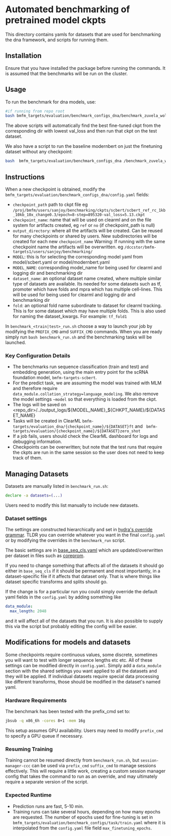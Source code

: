 # Automated benchmarking of pretrained model ckpts

This directory contains yamls for datasets that are used for benchmarking the dna framework, and scripts for running them.

## Installation

Ensure that you have installed the package before running the commands. It is assumed that the benchmarks will be run on the cluster.

## Usage

To run the benchmark for dna models, use:

```bash
#if running from repo root
bash bmfm_targets/evaluation/benchmark_configs_dna/benchmark_zuvela_wolora_snpify_refsnp.sh
```

The above scripts will automatically find the best fine-tuned ckpt from the corresponding dir with lowest val_loss and then run that ckpt on the test dataset.

We also have a script to run the baseline modernbert on just the finetuning dataset without any checkpoint:

```bash
bash  bmfm_targets/evaluation/benchmark_configs_dna /benchmark_zuvela_wolora_snpify_no_chk.sh
```

## Instructions

When a new checkpoint is obtained, modify the `bmfm_targets/evaluation/benchmark_configs_dna/config.yaml` fields:
- `checkpoint_path` path to ckpt file eg `/proj/bmfm/users/sanjoy/benchmarking/ckpts/scbert/scbert_ref_rc_1kb_10kb_10x_change0.3/epoch=8-step=895320-val_loss=5.13.ckpt`
- `checkpoint_name`: name that will be used on clearml and on the file system for artifacts created, eg `ref` or `no` (if checkpoint_path is null)
- `output_directory`: where all the artifacts will be created. Can be reused for many checkpoints or shared by users. New subdirectories will be created for each new `checkpoint_name` Warning: If running with the same checkpoint name the artifacts will be overwritten. eg `/dccstor/bmfm-targets1/users/sanjoy/benchmarking/`
- `MODEL`: this is for selecting the corresponding model yaml from model/scbert.yaml or model/modernbert.yaml
- `MODEL_NAME`: corresponding model_name for being used for clearml and logging dir and benchmarking dir
- `dataset_name`: an optional dataset name created, where multiple similar type of datasets are available. Its needed for some datasets such as tf, promoter which have folds and mpra which has multiple cell-lines. This will be used for being used for clearml and logging dir and benchmarking dir
- `fold`: an optional fold name subordinate to dataset for clearml tracking. This is for some dataset which may have multiple folds. This is also used for naming the dataset_kwargs. For example: `tf_fold1`

In `benchmark_<train|test>_run.sh` choose a way to launch your job by modifying the `PREFIX_CMD` amd `SUFFIX_CMD` commands. When you are ready simply run `bash benchmark_run.sh` and the benchmarking tasks will be launched.

### Key Configuration Details

- The benchmarks run sequence classification (train and test) and embedding generation, using the main entry point for the scRNA foundation model, `bmfm-targets-scbert`.
- For the predict task, we are assuming the model was trained with MLM and therefore require `data_module.collation_strategy=language_modeling`. We also remove the model settings `~model` so that everything is loaded from the ckpt.
- The logs will be saved on <repo_dir>/../output_logs/${MODEL_NAME}_${CHKPT_NAME}/${DATASET_NAME}
- Tasks will be created in ClearML `bmfm-targets/evaluation_dna/{checkpoint_name}/${DATASET}ft` and ` bmfm-targets/evaluation/{checkpoint_name}/${DATASET}zero_shot`
- If a job fails, users should check the ClearML dashboard for logs and debugging information.
- Checkpoints can be overwritten; but note that the test runs that require the ckpts are run in the same session so the user does not need to keep track of them.

## Managing Datasets

Datasets are manually listed in `benchmark_run.sh`:

```bash
declare -a datasets=(...)
```
Users need to modify this list manually to include new datasets.

### Dataset settings

The settings are constructed hierarchically and set in [hydra's override grammar](https://hydra.cc/docs/advanced/override_grammar/basic/). TLDR you can override whatever you want in the final `config.yaml` or by modifying the overrides in the `benchmark_run` script.

The basic settings are in
[base_seq_cls.yaml](bmfm_targets/evaluation/benchmark_configs/data_module/base_seq_cls.yaml)
which are updated/overwritten per dataset in files such as [coreprom](bmfm-targets/bmfm_targets/evaluation/benchmark_configs_dna/data_module/coreprom.yaml).

If you need to change something that affects all of the datasets it should go either in `base_seq_cls` if it should be permanent and most importantly, in a dataset-specific file if it affects that dataset only. That is where things like dataset specific transforms and splits should go.

If the change is for a particular run you could simply override the default yaml fields in the `config.yaml` by adding something like

```yaml
data_module:
  max_length: 2048
```

and it will affect all of the datasets that you run. It is also possible to supply this via the script but probably editing the config will be easier.

## Modifications for models and datasets

Some checkpoints require continuous values, some discrete, sometimes you will want to test with longer sequence lengths etc etc. All of these settings can be modified directly in `config.yaml`. Simply add a `data_module` section with the shared settings you want applied to all the datasets and they will be applied. If individual datasets require special data processing like different transforms, those should be modified in the dataset's named yaml.


### Hardware Requirements

The benchmark has been tested with the prefix_cmd set to:

```bash
jbsub -q x86_6h -cores 8+1 -mem 16g
```

This setup assumes GPU availability. Users may need to modify `prefix_cmd` to specify a GPU queue if necessary.

### Resuming Training

Training cannot be resumed directly from `benchmark_run.sh`, but `session-manager-ccc` can be used via `prefix_cmd` `suffix_cmd` to manage sessions effectively. This will require a little work, creating a custom session manager config that takes the command to run as an override, and may ultimately require a separate version of the script.



### Expected Runtime

- Prediction runs are fast, 5-10 min.
- Training runs can take several hours, depending on how many epochs are requested. The number of epochs used for fine-tuning is set in `bmfm_targets/evaluation/benchmark_configs/task/train.yaml` where it is interpolated from the `config.yaml` file field `max_finetuning_epochs`.
